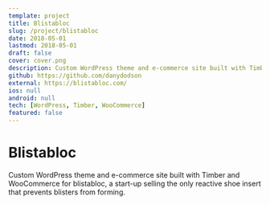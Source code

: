 ```yaml
---
template: project
title: Blistabloc
slug: /project/blistabloc
date: 2018-05-01
lastmod: 2018-05-01
draft: false
cover: cover.png
description: Custom WordPress theme and e-commerce site built with Timber and WooCommerce
github: https://github.com/danydodson
external: https://blistabloc.com/
ios: null
android: null
tech: [WordPress, Timber, WooCommerce]
featured: false
---
```


# Blistabloc

Custom WordPress theme and e-commerce site built with Timber and WooCommerce for blistabloc, a start-up selling the only reactive shoe insert that prevents blisters from forming.
